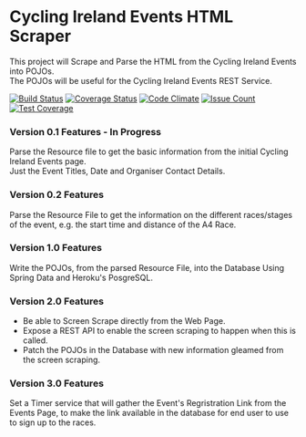 # Cycling Ireland Events HTML Scraper
This project will Scrape and Parse the HTML from the Cycling Ireland Events into POJOs.
<br>The POJOs will be useful for the Cycling Ireland Events REST Service.

[![Build Status](https://travis-ci.org/lukegjpotter/cycling-ireland-events-html-scraper.svg?branch=master)](https://travis-ci.org/lukegjpotter/cycling-ireland-events-html-scraper)
[![Coverage Status](https://coveralls.io/repos/github/lukegjpotter/cycling-ireland-events-html-scraper/badge.svg?branch=master)](https://coveralls.io/github/lukegjpotter/cycling-ireland-events-html-scraper?branch=master)
[![Code Climate](https://codeclimate.com/github/lukegjpotter/cycling-ireland-events-html-scraper/badges/gpa.svg)](https://codeclimate.com/github/lukegjpotter/cycling-ireland-events-html-scraper)
[![Issue Count](https://codeclimate.com/github/lukegjpotter/cycling-ireland-events-html-scraper/badges/issue_count.svg)](https://codeclimate.com/github/lukegjpotter/cycling-ireland-events-html-scraper)
[![Test Coverage](https://codeclimate.com/github/lukegjpotter/cycling-ireland-events-html-scraper/badges/coverage.svg)](https://codeclimate.com/github/lukegjpotter/cycling-ireland-events-html-scraper/coverage)


### Version 0.1 Features - In Progress
Parse the Resource file to get the basic information from the initial Cycling Ireland Events page.
<br>Just the Event Titles, Date and Organiser Contact Details.

### Version 0.2 Features
Parse the Resource File to get the information on the different races/stages of the event, e.g. the start time and distance of the A4 Race.

### Version 1.0 Features
Write the POJOs, from the parsed Resource File, into the Database Using Spring Data and Heroku's PosgreSQL.

### Version 2.0 Features
* Be able to Screen Scrape directly from the Web Page.
* Expose a REST API to enable the screen scraping to happen when this is called.
* Patch the POJOs in the Database with new information gleamed from the screen scraping.

### Version 3.0 Features
Set a Timer service that will gather the Event's Regristration Link from the Events Page, to make the link available in the database for end user to use to sign up to the races.
